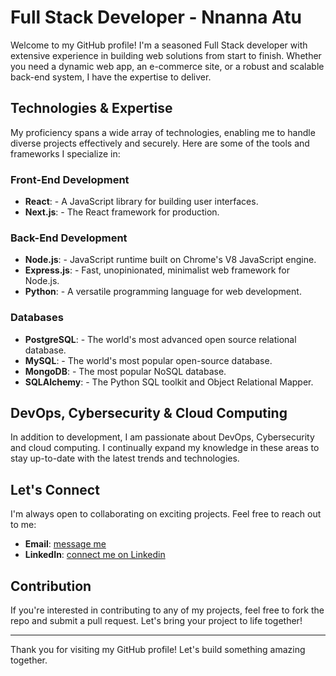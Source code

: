 # Full Stack Developer - Nnanna Atu

Welcome to my GitHub profile! I'm a seasoned Full Stack developer with extensive experience in building web solutions from start to finish. Whether you need a dynamic web app, an e-commerce site, or a robust and scalable back-end system, I have the expertise to deliver.

## Technologies & Expertise

My proficiency spans a wide array of technologies, enabling me to handle diverse projects effectively and securely. Here are some of the tools and frameworks I specialize in:

### Front-End Development
- **React**: - A JavaScript library for building user interfaces.
- **Next.js**: - The React framework for production.

### Back-End Development
- **Node.js**: - JavaScript runtime built on Chrome's V8 JavaScript engine.
- **Express.js**: - Fast, unopinionated, minimalist web framework for Node.js.
- **Python**: - A versatile programming language for web development.

### Databases
- **PostgreSQL**: - The world's most advanced open source relational database.
- **MySQL**: - The world's most popular open-source database.
- **MongoDB**: - The most popular NoSQL database.
- **SQLAlchemy**: - The Python SQL toolkit and Object Relational Mapper.

## DevOps, Cybersecurity & Cloud Computing

In addition to development, I am passionate about DevOps, Cybersecurity and cloud computing. I continually expand my knowledge in these areas to stay up-to-date with the latest trends and technologies.

## Let's Connect

I'm always open to collaborating on exciting projects. Feel free to reach out to me:

- **Email**: [message me](mailto:nnannatu@duck.com)
- **LinkedIn**: [connect me on Linkedin](https://www.linkedin.com/in/nnanna-atu/)

## Contribution

If you're interested in contributing to any of my projects, feel free to fork the repo and submit a pull request. Let's bring your project to life together!

---

Thank you for visiting my GitHub profile! Let's build something amazing together.
